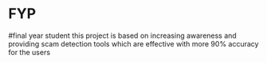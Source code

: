 # FYP
#final year student this project is based on increasing awareness and providing scam detection tools which are effective with more 90% accuracy for the users
